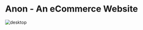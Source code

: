 # Anon - An eCommerce Website
![desktop](https://github.com/user-attachments/assets/f515651e-f510-4b17-82da-87c707c6a211)


